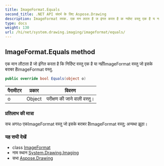 ```yaml
---
title: ImageFormat.Equals
second_title: .NET API संदर्भ के लिए Aspose.Drawing
description: ImageFormat तरक. एक मन लटत है ज इंगत करत है क नर्दष्ट वस्तु एक है य नहंImageFormat वस्तु ज इसके बरबर हैImageFormat वस्तु.
type: docs
weight: 130
url: /hi/net/system.drawing.imaging/imageformat/equals/
---
```

## ImageFormat.Equals method

एक मान लौटाता है जो इंगित करता है कि निर्दिष्ट वस्तु एक है या नहींImageFormat वस्तु जो इसके बराबर हैImageFormat वस्तु.

```csharp
public override bool Equals(object o)
```

| पैरामीटर | प्रकार | विवरण |
| --- | --- | --- |
| o | Object | परीक्षण की जाने वाली वस्तु। |

### प्रतिलाभ की मात्रा

सच अगर*o* एकImageFormat वस्तु जो इसके बराबर हैImageFormat वस्तु; अन्यथा झूठा।

### यह सभी देखें

* class [ImageFormat](../)
* नाम स्थान [System.Drawing.Imaging](../../imageformat/)
* सभा [Aspose.Drawing](../../../)


